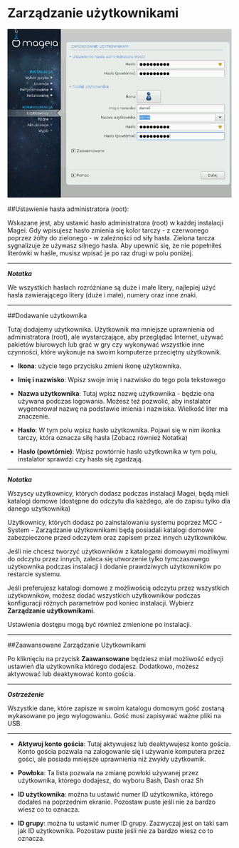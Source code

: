 # Zarządzanie użytkownikami

![](./images/dx2-setRootPassword.png)

##Ustawienie hasła administratora (root):

Wskazane jest, aby ustawić hasło administratora (root) w każdej instalacji Magei. Gdy wpisujesz hasło zmienia się kolor tarczy - z czerwonego poprzez żółty do zielonego - w zależności od siły hasła. Zielona tarcza sygnalizuje że używasz silnego hasła. Aby upewnić się, że nie popełniłeś literówki w haśle, musisz wpisać je po raz drugi w polu poniżej.

---

***Notatka***

We wszystkich hasłach rozróżniane są duże i małe litery, najlepiej użyć hasła zawierającego litery (duże i małe), numery oraz inne znaki.

---

##Dodawanie użytkownika

Tutaj dodajemy użytkownika. Użytkownik ma mniejsze uprawnienia od administratora (root), ale wystarczające, aby przeglądać Internet, używać pakietów biurowych lub grać w gry czy wykonywać wszystkie inne czynności, które wykonuje na swoim komputerze przeciętny użytkownik.

* **Ikona**: użycie tego przycisku zmieni ikonę użytkownika.

* **Imię i nazwisko**: Wpisz swoje imię i nazwisko do tego pola tekstowego

* **Nazwa użytkownika**: Tutaj wpisz nazwę użytkownika - będzie ona używana podczas logowania. Możesz też pozwolić, aby instalator wygenerował nazwę na podstawie imienia i nazwiska. Wielkość liter ma znaczenie.

* **Hasło**: W tym polu wpisz hasło użytkownika. Pojawi się w nim ikonka tarczy, która oznacza siłę hasła (Zobacz również Notatka)

* **Hasło (powtórnie)**: Wpisz powtórnie hasło użytkownika w tym polu, instalator sprawdzi czy hasła się zgadzają.

---

***Notatka***

Wszyscy użytkownicy, których dodasz podczas instalacji Magei, będą mieli katalogi domowe (dostępne do odczytu dla każdego, ale do zapisu tylko dla danego użytkownika)

Użytkownicy, których dodasz po zainstalowaniu systemu poprzez MCC - System - Zarządzanie użytkownikami będą posiadali katalogi domowe zabezpieczone przed odczytem oraz zapisem przez innych użytkowników.

Jeśli nie chcesz tworzyć użytkowników z katalogami domowymi możliwymi do odczytu przez innych, zaleca się utworzenie tylko tymczasowego użytkownika podczas instalacji i dodanie prawdziwych użytkowników po restarcie systemu.

Jeśli preferujesz katalogi domowe z możliwością odczytu przez wszystkich użytkowników, możesz dodać wszystkich użytkowników podczas konfiguracji różnych parametrów pod koniec instalacji. Wybierz **Zarządzanie użytkownikami**.

Ustawienia dostępu mogą być również zmienione po instalacji.

---

##Zaawansowane Zarządzanie Użytkownikami

Po kliknięciu na przycisk **Zaawansowane** będziesz miał możliwość edycji ustawień dla użytkownika którego dodajesz. Dodatkowo, możesz aktywować lub deaktywować konto gościa.

---

***Ostrzeżenie***

Wszystkie dane, które zapisze w swoim katalogu domowym gość zostaną wykasowane po jego wylogowaniu. Gość musi zapisywać ważne pliki na USB.

---

* **Aktywuj konto gościa**: Tutaj aktywujesz lub deaktywujesz konto gościa. Konto gościa pozwala na zalogowanie się i używanie komputera przez gości, ale posiada mniejsze uprawnienia niż zwykły użytkownik.

* **Powłoka**: Ta lista pozwala na zmianę powłoki używanej przez użytkownika, którego dodajesz, do wyboru Bash, Dash oraz Sh

* **ID użytkownika**: można tu ustawić numer ID użytkownika, którego dodałeś na poprzednim ekranie. Pozostaw puste jeśli nie za bardzo wiesz co to oznacza.

* **ID grupy**: można tu ustawić numer ID grupy. Zazwyczaj jest on taki sam jak ID użytkownika. Pozostaw puste jeśli nie za bardzo wiesz co to oznacza.
